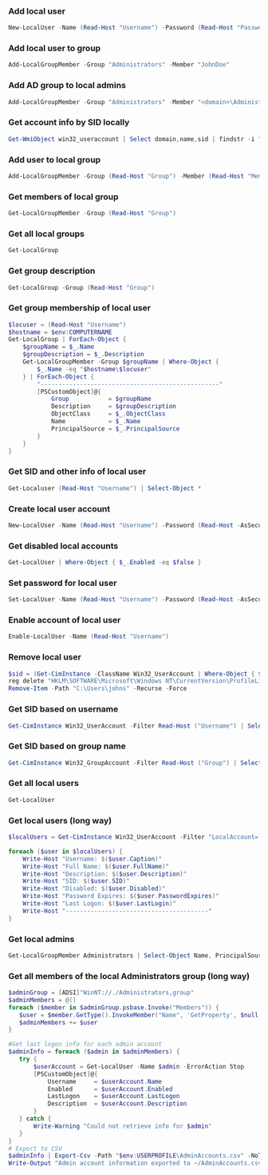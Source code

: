 ### Add local user
```powershell
New-LocalUser -Name (Read-Host "Username") -Password (Read-Host "Password" -AsSecureString)
```

### Add local user to group  
```powershell
Add-LocalGroupMember -Group "Administrators" -Member "JohnDoe"
```

### Add AD group to local admins  
```powershell
Add-LocalGroupMember -Group "Administrators" -Member "<domain>\Administrators"
```

### Get account info by SID locally  
```powershell 
Get-WmiObject win32_useraccount | Select domain,name,sid | findstr -i "<SID goes here>"
```
### Add user to local group  
```powershell
Add-LocalGroupMember -Group (Read-Host "Group") -Member (Read-Host "Member")
```  

### Get members of local group  
```powershell
Get-LocalGroupMember -Group (Read-Host "Group")  
```  

### Get all local groups  
```powershell
Get-LocalGroup
```  

### Get group description  
```powershell
Get-LocalGroup -Group (Read-Host "Group")
```  

### Get group membership of local user  
```powershell
$locuser = (Read-Host "Username")
$hostname = $env:COMPUTERNAME
Get-LocalGroup | ForEach-Object {
    $groupName = $_.Name
    $groupDescription = $_.Description
    Get-LocalGroupMember -Group $groupName | Where-Object {
        $_.Name -eq "$hostname\$locuser"
    } | ForEach-Object {
        "--------------------------------------------------"
        [PSCustomObject]@{
            Group           = $groupName
            Description     = $groupDescription
            ObjectClass     = $_.ObjectClass
            Name            = $_.Name
            PrincipalSource = $_.PrincipalSource
        }
    }
}
```  

### Get SID and other info of local user
```powershell
Get-Localuser (Read-Host "Username") | Select-Object *
```  

### Create local user account
```powershell
New-LocalUser -Name (Read-Host "Username") -Password (Read-Host -AsSecureString "Password") -FullName (Read-Host "Full Name") -Description (Read-Host "User Description")
```  

### Get disabled local accounts
```powershell
Get-LocalUser | Where-Object { $_.Enabled -eq $false }
```  

### Set password for local user  
```powershell
Set-LocalUser -Name (Read-Host "Username") -Password (Read-Host -AsSecureString "Password")
```  

### Enable account of local user
```powershell
Enable-LocalUser -Name (Read-Host "Username")
```  

### Remove local user  
```powershell
$sid = (Get-CimInstance -ClassName Win32_UserAccount | Where-Object { $_.Name -eq "johnm" }).SID
reg delete "HKLM\SOFTWARE\Microsoft\Windows NT\CurrentVersion\ProfileList\$sid" /f
Remove-Item -Path "C:\Users\johns" -Recurse -Force
```

### Get SID based on username
```powershell
Get-CimInstance Win32_UserAccount -Filter Read-Host ("Username") | Select-Object Name, SID
```

### Get SID based on group name
```powershell
Get-CimInstance Win32_GroupAccount -Filter Read-Host ("Group") | Select-Object Name, SID
```

### Get all local users
```powershell
Get-LocalUser
```  

### Get local users (long way)
```powershell
$localUsers = Get-CimInstance Win32_UserAccount -Filter "LocalAccount='True'"

foreach ($user in $localUsers) {
    Write-Host "Username: $($user.Caption)"
    Write-Host "Full Name: $($user.FullName)"
    Write-Host "Description: $($user.Description)"
    Write-Host "SID: $($user.SID)"
    Write-Host "Disabled: $($user.Disabled)"
    Write-Host "Password Expires: $($user.PasswordExpires)"
    Write-Host "Last Logon: $($user.LastLogin)"
    Write-Host "----------------------------------------"
}
```

### Get local admins
```powershell
Get-LocalGroupMember Administrators | Select-Object Name, PrincipalSource | Where-Object { $_.PrincipalSource -eq "Local" }
```

### Get all members of the local Administrators group (long way)
```powershell
$adminGroup = [ADSI]"WinNT://./Administrators,group"
$adminMembers = @()
foreach ($member in $adminGroup.psbase.Invoke("Members")) {
   $user = $member.GetType().InvokeMember("Name", 'GetProperty', $null, $member, $null)
   $adminMembers += $user
}

#Get last logon info for each admin account
$adminInfo = foreach ($admin in $adminMembers) {
   try {
       $userAccount = Get-LocalUser -Name $admin -ErrorAction Stop
       [PSCustomObject]@{
           Username     = $userAccount.Name
           Enabled      = $userAccount.Enabled
           LastLogon    = $userAccount.LastLogon
           Description  = $userAccount.Description
       }
   } catch {
       Write-Warning "Could not retrieve info for $admin"
   }
}
# Export to CSV
$adminInfo | Export-Csv -Path "$env:USERPROFILE\AdminAccounts.csv" -NoTypeInformation
Write-Output "Admin account information exported to ~/AdminAccounts.csv"
```